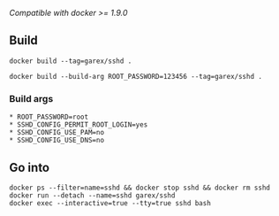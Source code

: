 *Compatible with docker >= 1.9.0*

## Build

    docker build --tag=garex/sshd .

    docker build --build-arg ROOT_PASSWORD=123456 --tag=garex/sshd .


### Build args

    * ROOT_PASSWORD=root
    * SSHD_CONFIG_PERMIT_ROOT_LOGIN=yes
    * SSHD_CONFIG_USE_PAM=no
    * SSHD_CONFIG_USE_DNS=no

## Go into

    docker ps --filter=name=sshd && docker stop sshd && docker rm sshd
    docker run --detach --name=sshd garex/sshd
    docker exec --interactive=true --tty=true sshd bash
